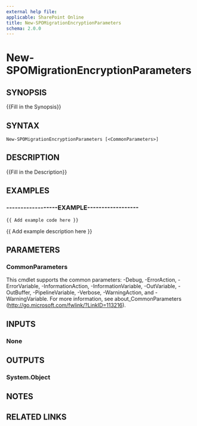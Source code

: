 ```yaml
---
external help file: 
applicable: SharePoint Online
title: New-SPOMigrationEncryptionParameters
schema: 2.0.0
---
```


# New-SPOMigrationEncryptionParameters

## SYNOPSIS
{{Fill in the Synopsis}}


## SYNTAX

```
New-SPOMigrationEncryptionParameters [<CommonParameters>]
```


## DESCRIPTION
{{Fill in the Description}}


## EXAMPLES

### ------------------EXAMPLE------------------
```
{{ Add example code here }}
```

{{ Add example description here }}


## PARAMETERS

### CommonParameters
This cmdlet supports the common parameters: -Debug, -ErrorAction, -ErrorVariable, -InformationAction, -InformationVariable, -OutVariable, -OutBuffer, -PipelineVariable, -Verbose, -WarningAction, and -WarningVariable. For more information, see about_CommonParameters (http://go.microsoft.com/fwlink/?LinkID=113216).


## INPUTS

### None

## OUTPUTS

### System.Object

## NOTES

## RELATED LINKS
